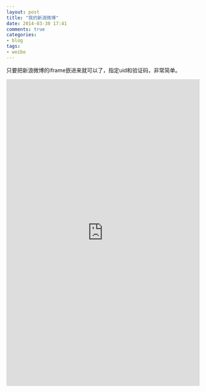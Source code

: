 ```yaml
---
layout: post
title: "我的新浪微博"
date: 2014-03-30 17:41
comments: true
categories: 
- blog
tags:
- weibo
---
```


只要把新浪微博的iframe嵌进来就可以了，指定uid和验证码，非常简单。

<iframe width="100%" height="800" class="share_self"  frameborder="0" scrolling="no" src="http://widget.weibo.com/weiboshow/index.php?language=&width=0&height=800&fansRow=2&ptype=1&speed=0&skin=5&isTitle=1&noborder=1&isWeibo=1&isFans=0&uid=1243844290&verifier=4e75a0a5&dpc=1"></iframe>
